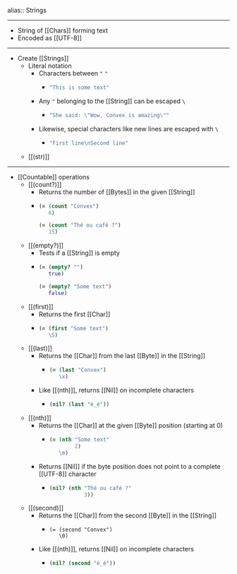 alias:: Strings

- ---
- String of [[Chars]] forming text
- Encoded as [[UTF-8]]
- ---
- Create [[Strings]]
	- Literal notation
		- Characters between `"` `"`
			- ``` clojure
			  "This is some text"
			  ```
		- Any `"` belonging to the [[String]] can be escaped `\ `
			- ``` clojure
			  "She said: \"Wow, Convex is amazing\""
			  ```
		- Likewise, special characters like new lines are escaped with `\`
			- ``` clojure
			  "First line\nSecond line"
			  ```
	- [[(str)]]
- ---
- [[Countable]] operations
	- [[(count?)]]
		- Returns the number of [[Bytes]] in the given [[String]]
		- ``` clojure
		  (= (count "Convex")
		     6)
		  
		  (= (count "Thé ou café ?")
		     15)
		  ```
	- [[(empty?)]]
		- Tests if a [[String]] is empty
		- ``` clojure
		  (= (empty? "")
		     true)
		  
		  (= (empty? "Some text")
		     false)
		  ```
	- [[(first)]]
		- Returns the first [[Char]]
		- ``` clojure
		  (= (first "Some text")
		     \S)
		  ```
	- [[(last)]]
		- Returns the [[Char]] from the last [[Byte]] in the [[String]]
			- ``` clojure
			  (= (last "Convex")
			     \x)
			  ```
		- Like [[(nth)]], returns [[Nil]] on incomplete characters
			- ``` clojure
			  (nil? (last "è_é"))
			  ```
	- [[(nth)]]
		- Returns the [[Char]] at the given [[Byte]] position (starting at 0)
			- ``` clojure
			  (= (nth "Some text"	
			          2)
			     \m)
			  ```
		- Returns [[Nil]] if the byte position does not point to a complete [[UTF-8]] character
			- ``` clojure
			  (nil? (nth "Thé ou café ?"
			             3))
			  ```
	- [[(second)]]
		- Returns the [[Char]] from the second [[Byte]] in the [[String]]
			- ``` clojure()
			  (= (second "Convex")
			     \0)
			  ```
		- Like [[(nth)]], returns [[Nil]] on incomplete characters
			- ``` clojure
			  (nil? (second "è_é"))
			  ```